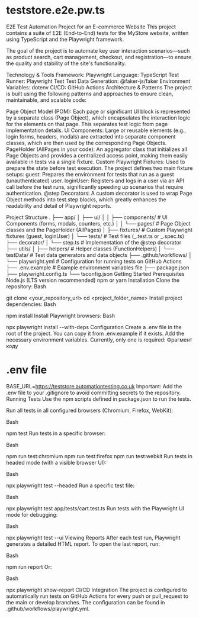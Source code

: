# teststore.e2e.pw.ts

E2E Test Automation Project for an E-commerce Website
This project contains a suite of E2E (End-to-End) tests for the MyStore website, written using TypeScript and the Playwright framework.

The goal of the project is to automate key user interaction scenarios—such as product search, cart management, checkout, and registration—to ensure the quality and stability of the site's functionality.

Technology & Tools
Framework: Playwright
Language: TypeScript
Test Runner: Playwright Test
Test Data Generation: @faker-js/faker
Environment Variables: dotenv
CI/CD: GitHub Actions
Architecture & Patterns
The project is built using the following patterns and approaches to ensure clean, maintainable, and scalable code:

Page Object Model (POM): Each page or significant UI block is represented by a separate class (Page Object), which encapsulates the interaction logic for the elements on that page. This separates test logic from page implementation details.
UI Components: Large or reusable elements (e.g., login forms, headers, modals) are extracted into separate component classes, which are then used by the corresponding Page Objects.
PageHolder (AllPages in your code): An aggregator class that initializes all Page Objects and provides a centralized access point, making them easily available in tests via a single fixture.
Custom Playwright Fixtures: Used to prepare the state before test execution. The project defines two main fixture setups:
guest: Prepares the environment for tests that run as a guest (unauthenticated) user.
loginUser: Registers and logs in a user via an API call before the test runs, significantly speeding up scenarios that require authentication.
@step Decorators: A custom decorator is used to wrap Page Object methods into test.step blocks, which greatly enhances the readability and detail of Playwright reports.

Project Structure
.
├── app/
│ ├── ui/
│ │ ├── components/ # UI Components (forms, modals, counters, etc.)
│ │ └── pages/ # Page Object classes and the PageHolder (AllPages)
│ ├── fixtures/ # Custom Playwright fixtures (guest, loginUser)
│ └── tests/ # Test files (_.test.ts or _.spec.ts)
├── decorator/
│ └── step.ts # Implementation of the @step decorator
├── utils/
│ ├── helpers/ # Helper classes (FunctionHelpers)
│ └── testData/ # Test data generators and data objects
├── .github/workflows/
│ └── playwright.yml # Configuration for running tests on GitHub Actions
├── .env.example # Example environment variables file
├── package.json
├── playwright.config.ts
└── tsconfig.json
Getting Started
Prerequisites
Node.js (LTS version recommended)
npm or yarn
Installation
Clone the repository:
Bash

git clone <your_repository_url>
cd <project_folder_name>
Install project dependencies:
Bash

npm install
Install Playwright browsers:
Bash

npx playwright install --with-deps
Configuration
Create a .env file in the root of the project. You can copy it from .env.example if it exists.
Add the necessary environment variables. Currently, only one is required:
Фрагмент коду

# .env file

BASE_URL=https://teststore.automationtesting.co.uk
Important: Add the .env file to your .gitignore to avoid committing secrets to the repository.
Running Tests
Use the npm scripts defined in package.json to run the tests.

Run all tests in all configured browsers (Chromium, Firefox, WebKit):

Bash

npm test
Run tests in a specific browser:

Bash

npm run test:chromium
npm run test:firefox
npm run test:webkit
Run tests in headed mode (with a visible browser UI):

Bash

npx playwright test --headed
Run a specific test file:

Bash

npx playwright test app/tests/cart.test.ts
Run tests with the Playwright UI mode for debugging:

Bash

npx playwright test --ui
Viewing Reports
After each test run, Playwright generates a detailed HTML report. To open the last report, run:

Bash

npm run report
Or:

Bash

npx playwright show-report
CI/CD Integration
The project is configured to automatically run tests on GitHub Actions for every push or pull_request to the main or develop branches. The configuration can be found in .github/workflows/playwright.yml.
